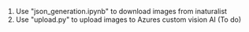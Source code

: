 1. Use "json_generation.ipynb" to download images from inaturalist
2. Use "upload.py" to upload images to Azures custom vision AI (To do)